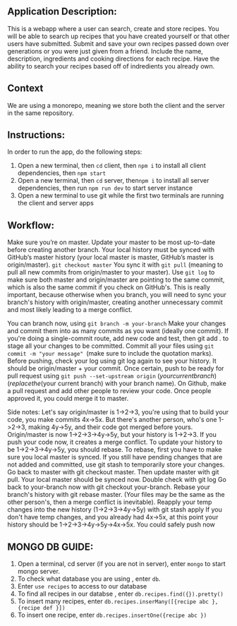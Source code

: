 ## Application Description: 

This is a webapp where a user can search, create and store recipes. 
You will be able to search up recipes that you have created yourself or that other users have submitted.
Submit and save your own recipes passed down over generations or you were just given from a friend.  Include the name, description, ingredients and cooking directions for each recipe.
Have the ability to search your recipes based off of indredients you already own.

## Context
We are using a monorepo, meaning we store both the client and the server in the same repository. 

## Instructions:
In order to run the app, do the following steps:
1. Open a new terminal, then `cd` client, then `npm i` to install all client dependencies, then `npm start` 
2. Open a new terminal, then `cd` server, then`npm i` to install all server dependencies, then run `npm run dev` to start server instance
3. Open a new terminal to use git while the first two terminals are running the client and server apps

## Workflow:
Make sure you’re on master. Update your master to be most up-to-date before creating another branch. Your local history must be synced with GitHub’s master history (your local master is master, GitHub’s master is origin/master). `git checkout master`
You sync it with `git pull` (meaning to pull all new commits from origin/master to your master).
Use `git log` to make sure both master and origin/master are pointing to the same commit, which is also the same commit if you check on GitHub's. This is really important, because otherwise when you branch, you will need to sync your branch's history with origin/master, creating another unnecessary commit and most likely leading to a merge conflict.

You can branch now, using `git branch -m your-branch`
Make your changes and commit them into as many commits as you want (ideally one commit).
If you're doing a single-commit route, add new code and test, then git add . to stage all your changes to be committed. Commit all your files using  `git commit -m "your message" `(make sure to include the quotation marks). 
Before pushing, check your log using git log again to see your history. It should be origin/master + your commit. 
Once certain, push to be ready for pull request using `git push --set-upstream origin` ($your current branch) (replace the ($your current branch) with your branch name).
On Github, make a pull request and add other people to review your code. Once people approved it, you could merge it to master.

Side notes:
Let's say origin/master is 1->2->3, you're using that to build your code, you make commits 4x->5x.  But there's another person, who's one 1->2->3, making 4y->5y, and their code got merged before yours. Origin/master is now 1->2->3->4y->5y, but your history is 1->2->3. If you push your code now, it creates a merge conflict.
To update your history to be 1->2->3->4y->5y, you should rebase. 
To rebase, first you have to make sure you local master is synced.
If you still have pending changes that are not added and committed, use git stash to temporarily store your changes. 
Go back to master with git checkout master. Then update master with git pull. Your local master should be synced now. Double check with git log
Go back to your-branch now with git checkout your-branch. Rebase your branch's history with git rebase master. (Your files may be the same as the other person's, then a merge conflict is inevitable). 
Reapply your temp changes into the new history (1->2->3->4y->5y) with git stash apply
If you don't have temp changes, and you already had 4x->5x, at this point your history should be 1->2->3->4y->5y->4x->5x. You could safely push now

## MONGO DB GUIDE:
1. Open a terminal, cd server (if you are not in server), enter `mongo` to start mongo server. 
2. To check what database you are using , enter `db`. 
3. Enter `use recipes` to access to our database
4. To find all recipes in our databse , enter `db.recipes.find({}).pretty()`
5. To insert many recipes, enter `db.recipes.inserMany([{recipe abc },{recipe def }])`
6. To insert one recipe, enter `db.recipes.insertOne({recipe abc })`
